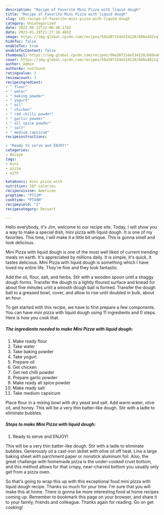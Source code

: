 ```yaml
---
description: "Recipe of Favorite Mini Pizza with liquid dough"
title: "Recipe of Favorite Mini Pizza with liquid dough"
slug: 185-recipe-of-favorite-mini-pizza-with-liquid-dough
category: Uncategorized
date: 2022-06-12T12:06:46.170Z
date: 2023-01-29T21:27:18.465Z
image: https://img-global.cpcdn.com/recipes/50a307154e534120/680x482cq70/mini-pizza-with-liquid-dough-recipe-main-photo.jpg
hideToc: false
enableToc: true
enableTocContent: false
thumbnail: https://img-global.cpcdn.com/recipes/50a307154e534120/680x482cq70/mini-pizza-with-liquid-dough-recipe-main-photo.jpg
cover: https://img-global.cpcdn.com/recipes/50a307154e534120/680x482cq70/mini-pizza-with-liquid-dough-recipe-main-photo.jpg
author: Admin
authorAv: notfound
ratingvalue: 3
reviewcount: 3
recipeingredient:
- " flour"
- " water"
- " baking powder"
- " yogurt"
- " oil"
- " chicken"
- " red chilli powder"
- " garlic powder"
- " all spice powder"
- " salt"
- " medium capsicum"
recipeinstructions:

- "Ready to serve and ENJOY!"
categories:
- Recipe
tags:
- mini
- pizza
- with

katakunci: mini pizza with 
nutrition: 187 calories
recipecuisine: American
preptime: "PT11M"
cooktime: "PT48M"
recipeyield: "2"
recipecategory: Dessert

---
```



Hello everybody, it's Jim, welcome to our recipe site. Today, I will show you a way to make a special dish, mini pizza with liquid dough. It is one of my favorites. This time, I will make it a little bit unique. This is gonna smell and look delicious.

Mini Pizza with liquid dough is one of the most well liked of current trending meals on earth. It's appreciated by millions daily. It is simple, it's quick, it tastes delicious. Mini Pizza with liquid dough is something which I have loved my entire life. They're fine and they look fantastic.

Add the oil, flour, salt, and herbs. Stir with a wooden spoon until a shaggy dough forms. Transfer the dough to a lightly floured surface and knead for about five minutes until a smooth dough ball is formed. Transfer the dough ball to a greased bowl, cover, and allow to rise until doubled in bulk, about an hour.


To get started with this recipe, we have to first prepare a few components. You can have mini pizza with liquid dough using 11 ingredients and 0 steps. Here is how you cook that.

<!--inarticleads1-->

##### The ingredients needed to make Mini Pizza with liquid dough:

1. Make ready  flour
1. Take  water
1. Take  baking powder
1. Take  yogurt
1. Prepare  oil
1. Get  chicken
1. Get  red chilli powder
1. Prepare  garlic powder
1. Make ready  all spice powder
1. Make ready  salt
1. Take  medium capsicum


Place flour in a mixing bowl with dry yeast and salt. Add warm water, olive oil, and honey. This will be a very thin batter-like dough. Stir with a ladle to eliminate bubbles. 

<!--inarticleads2-->

##### Steps to make Mini Pizza with liquid dough:


1. Ready to serve and ENJOY!

This will be a very thin batter-like dough. Stir with a ladle to eliminate bubbles. Generously oil a cast-iron skillet with olive oil off heat. Line a large baking sheet with parchment paper or nonstick aluminum foil. Also, the great challenge with homemade pizza is the under-cooked crust bottom, and this method allows for that crispy, near-charred bottom you usually only get from a pizza oven. 

So that's going to wrap this up with this exceptional food mini pizza with liquid dough recipe. Thanks so much for your time. I'm sure that you will make this at home. There is gonna be more interesting food at home recipes coming up. Remember to bookmark this page on your browser, and share it to your family, friends and colleague. Thanks again for reading. Go on get cooking!
